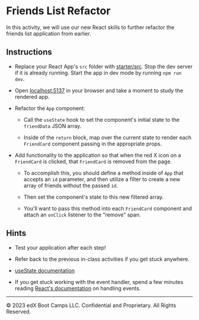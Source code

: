 # Friends List Refactor

In this activity, we will use our new React skills to further refactor the friends list application from earlier.

## Instructions

* Replace your React App's `src` folder with [starter/src](starter/src). Stop the dev server if it is already running. Start the app in dev mode by running `npm run dev`.

* Open [localhost:5137](http://localhost:5137) in your browser and take a moment to study the rendered app.

* Refactor the `App` component:

  * Call the `useState` hook to set the component's initial state to the `friendData` JSON array.
  
  * Inside of the `return` block, map over the current state to render each `FriendCard` component passing in the appropriate props.

* Add functionality to the application so that when the red X icon on a `FriendCard` is clicked, that `FriendCard` is removed from the page.
  
  * To accomplish this, you should define a method inside of `App` that accepts an `id` parameter, and then utilize a filter to create a new array of friends without the passed `id`.
  
  * Then set the component's state to this new filtered array.
  
  * You'll want to pass this method into each `FriendCard` component and attach an `onClick` listener to the "remove" span.

## Hints

* Test your application after each step!

* Refer back to the previous in-class activities if you get stuck anywhere.

* [useState documentation](https://react.dev/reference/react/useState)

* If you get stuck working with the event handler, spend a few minutes reading [React's documentation](https://react.dev/learn/responding-to-events) on handling events.

---

© 2023 edX Boot Camps LLC. Confidential and Proprietary. All Rights Reserved.
